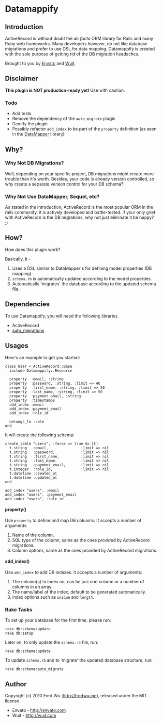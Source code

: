# Datamappify

## Introduction

ActiveRecord is without doubt the *de facto* ORM library for Rails and many Ruby web frameworks. Many developers however, do not like database migrations and prefer to use DSL for data mapping. Datamappify is created with the sole purpose of getting rid of the DB migration headaches.

Brought to you by [Envato](http://envato.com) and [Wuit](http://wuit.com).

## Disclaimer

**This plugin is NOT production-ready yet!** Use with caution.

### Todo

* Add tests
* Remove the dependency of the `auto_migrate` plugin
* Gemify the plugin
* Possibly refactor `add_index` to be part of the `property` definition (as seen in the [DataMapper](http://datamapper.org/) library)

## Why?

### Why Not DB Migrations?

Well, depending on your specific project, DB migrations might create more trouble than it's worth. Besides, your code is already version controlled, so why create a separate version control for your DB schema?

### Why Not Use DataMapper, Sequel, etc?

As stated in the introduction, ActiveRecord is the most popular ORM in the rails community, it is actively developed and battle-tested. If your only grief with ActiveRecord is the DB migrations, why not just eliminate it be happy? ;)

## How?

How does this plugin work?

Basically, it -

1. Uses a DSL similar to DataMapper's for defining model properties (DB mapping).
2. `schema.rb` is automatically updated according to the model properties.
3. Automatically 'migrates' the database according to the updated schema file.

## Dependencies

To use Datamappify, you will need the following libraries.

* ActiveRecord
* [auto_migrations](http://github.com/pjhyett/auto_migrations)

## Usages

Here's an example to get you started:

  	class User < ActiveRecord::Base
  	  include Datamappify::Resource
      
  	  property  :email, :string
  	  property  :password, :string, :limit => 40
  	  property  :first_name, :string, :limit => 50
  	  property  :last_name, :string, :limit => 50
  	  property  :payment_email, :string
  	  property  :timestamps
  	  add_index :email
  	  add_index :payment_email
  	  add_index :role_id
      
  	  belongs_to :role
  	end

It will create the following schema:

  	create_table "users", :force => true do |t|
  	  t.string   :email,               :limit => nil
  	  t.string   :password,            :limit => nil
  	  t.string   :first_name,          :limit => nil
  	  t.string   :last_name,           :limit => nil
  	  t.string   :payment_email,       :limit => nil
  	  t.integer  :role_id,             :limit => nil
  	  t.datetime :created_at
  	  t.datetime :updated_at
  	end

  	add_index "users", :email
  	add_index "users", :payment_email
  	add_index "users", :role_id

#### property()

Use `property` to define and map DB columns. It accepts a number of arguments:

1. Name of the column.
2. SQL type of the column, same as the ones provided by ActiveRecord migrations.
3. Column options, same as the ones provided by ActiveRecord migrations.

#### add_index()

Use `add_index` to add DB indexes. It accepts a number of arguments:

1. The column(s) to index on, can be just one column or a number of columns in an array.
2. The name/label of the index, default to be generated automatically.
3. Index options such as `unique` and `length`.

### Rake Tasks

To set up your database for the first time, please run:

    rake db:schema:update
    rake db:setup

Later on, to only update the `schema.rb` file, run:

    rake db:schema:update

To update `schema.rb` and to 'migrate' the updated database structure, run:

    rake db:schema:auto_migrate

## Author

Copyright (c) 2010 Fred Wu (<http://fredwu.me>), released under the MIT license

* Envato - <http://envato.com>
* Wuit - <http://wuit.com>